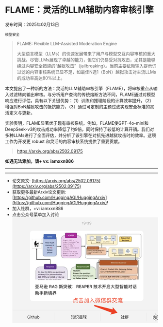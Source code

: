 # FLAME：灵活的LLM辅助内容审核引擎
发布时间：2025年02月13日

`模型安全`
> FLAME: Flexible LLM-Assisted Moderation Engine
>
> 大型语言模型（LLMs）的快速发展带来了用户与模型交互内容审核的重大挑战。尽管LLMs展现了卓越的能力，但它们仍易受对抗攻击，尤其是能够绕过内容安全措施的“越狱攻击”（jailbreaking）。当前主要依赖输入提示词过滤的内容审核系统已显不足，如最佳N选1（BoN）越狱攻击对主流LLMs的成功率高达80%以上。

本文提出了一种新的方法：灵活的LLM辅助审核引擎（FLAME），将审核重点从输入过滤转向输出审核。与分析用户查询的传统熔断方法不同，FLAME通过对模型响应进行评估，具有以下关键优势：（1）训练和推理阶段的计算效率提升，（2）增强对BoN越狱攻击的抵抗能力，（3）通过可定制的主题过滤实现安全标准的灵活定义与更新。

实验表明，FLAME显著优于现有审核系统。例如，FLAME使GPT-4o-mini和DeepSeek-v3的攻击成功率降低了约9倍，同时保持了较低的计算开销。我们对多种LLMs进行了全面评估，并分析了该引擎在对抗先进越狱攻击时的效率。这项工作为开发更 robust 和灵活的内容审核系统提供了重要贡献。
>
> https://arxiv.org/abs/2502.09175

**如遇无法添加，请+ vx: iamxxn886**
<hr />


<hr />

- 论文原文: [https://arxiv.org/abs/2502.09175](https://arxiv.org/abs/2502.09175)
- 获取更多最新Arxiv论文更新: [https://github.com/HuggingAGI/HuggingArxiv](https://github.com/HuggingAGI/HuggingArxiv)!
- 加入社群，+v: iamxxn886
- 点击公众号菜单加入讨论
![](https://raw.githubusercontent.com/HuggingAGI/wx_assets/main/2024/07/31/1722434818326-94339e92-22f1-4472-9d27-fed232f70b5d.jpeg)